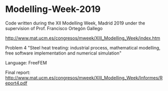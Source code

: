 # Modelling-Week-2019
Code written during the XII Modelling Week, Madrid 2019 under the supervision of Prof. Francisco Ortegón Gallego

http://www.mat.ucm.es/congresos/mweek/XIII_Modelling_Week/index.htm

Problem 4 "Steel heat treating: industrial process, mathematical modelling, free software implementation and numerical simulation"

Language: FreeFEM

Final report: http://www.mat.ucm.es/congresos/mweek/XIII_Modelling_Week/Informes/Report4.pdf

